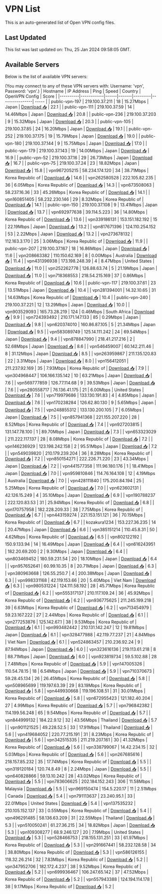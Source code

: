 # VPN List

This is an auto-generated list of Open VPN config files.

## Last Updated

This list was last updated on: Thu, 25 Jan 2024 09:58:05 GMT.

## Available Servers

Below is the list of available VPN servers:

(You may connect to any of these VPN servers with: Username: 'vpn', Password: 'vpn'.)
| Hostname | IP Address | Ping | Speed | Country | OpenVPN Config | Score |
|----------|------------|------|-------|---------|----------------| ----- |
| public-vpn-197 | 219.100.37.211 | 18 | 15.27Mbps | Japan | [Download 📥](./configs/server_0_JP.ovpn) | 22.1 |
| public-vpn-111 | 219.100.37.59 | 14 | 14.46Mbps | Japan | [Download 📥](./configs/server_1_JP.ovpn) | 20.8 |
| public-vpn-236 | 219.100.37.203 | 9 | 15.32Mbps | Japan | [Download 📥](./configs/server_2_JP.ovpn) | 20.3 |
| public-vpn-105 | 219.100.37.85 | 24 | 16.20Mbps | Japan | [Download 📥](./configs/server_3_JP.ovpn) | 19.1 |
| public-vpn-252 | 219.100.37.175 | 19 | 15.79Mbps | Japan | [Download 📥](./configs/server_4_JP.ovpn) | 19.0 |
| public-vpn-180 | 219.100.37.144 | 9 | 15.75Mbps | Japan | [Download 📥](./configs/server_5_JP.ovpn) | 17.0 |
| public-vpn-179 | 219.100.37.143 | 19 | 14.00Mbps | Japan | [Download 📥](./configs/server_6_JP.ovpn) | 16.9 |
| public-vpn-52 | 219.100.37.16 | 29 | 26.73Mbps | Japan | [Download 📥](./configs/server_7_JP.ovpn) | 16.7 |
| public-vpn-75 | 219.100.37.24 | 23 | 18.82Mbps | Japan | [Download 📥](./configs/server_8_JP.ovpn) | 15.8 |
| vpn967205215 | 58.234.174.120 | 34 | 38.71Mbps | Korea Republic of | [Download 📥](./configs/server_9_KR.ovpn) | 14.6 |
| vpn262580528 | 222.105.82.235 | 36 | 6.05Mbps | Korea Republic of | [Download 📥](./configs/server_10_KR.ovpn) | 14.3 |
| vpn673508063 | 58.237.16.36 | 33 | 45.26Mbps | Korea Republic of | [Download 📥](./configs/server_11_KR.ovpn) | 14.1 |
| vpn160851405 | 58.232.230.146 | 29 | 8.32Mbps | Korea Republic of | [Download 📥](./configs/server_12_KR.ovpn) | 14.1 |
| public-vpn-150 | 219.100.37.108 | 9 | 13.41Mbps | Japan | [Download 📥](./configs/server_13_JP.ovpn) | 13.7 |
| vpn692977638 | 39.114.5.223 | 36 | 14.80Mbps | Korea Republic of | [Download 📥](./configs/server_14_KR.ovpn) | 13.6 |
| vpn339186131 | 153.151.182.192 | 15 | 22.19Mbps | Japan | [Download 📥](./configs/server_15_JP.ovpn) | 13.2 |
| vpn817671396 | 124.110.254.152 | 53 | 2.22Mbps | Japan | [Download 📥](./configs/server_16_JP.ovpn) | 13.2 |
| vpn273678132 | 112.163.3.170 | 25 | 3.06Mbps | Korea Republic of | [Download 📥](./configs/server_17_KR.ovpn) | 11.9 |
| public-vpn-207 | 219.100.37.167 | 18 | 16.86Mbps | Japan | [Download 📥](./configs/server_18_JP.ovpn) | 11.6 |
| vpn208663382 | 110.150.62.169 | 8 | 0.00Mbps | Australia | [Download 📥](./configs/server_19_AU.ovpn) | 11.4 |
| vpn431396938 | 173.198.248.39 | 4 | 8.47Mbps | United States | [Download 📥](./configs/server_20_US.ovpn) | 11.0 |
| vpn252262778 | 126.88.63.74 | 5 | 21.19Mbps | Japan | [Download 📥](./configs/server_21_JP.ovpn) | 11.0 |
| vpn718368553 | 218.54.215.169 | 37 | 0.86Mbps | Korea Republic of | [Download 📥](./configs/server_22_KR.ovpn) | 10.6 |
| public-vpn-117 | 219.100.37.61 | 23 | 13.51Mbps | Japan | [Download 📥](./configs/server_23_JP.ovpn) | 10.4 |
| vpn281394001 | 14.32.10.65 | 31 | 14.63Mbps | Korea Republic of | [Download 📥](./configs/server_24_KR.ovpn) | 10.4 |
| public-vpn-240 | 219.100.37.221 | 12 | 13.29Mbps | Japan | [Download 📥](./configs/server_25_JP.ovpn) | 10.0 |
| vpn903529093 | 165.73.28.219 | 124 | 0.46Mbps | South Africa | [Download 📥](./configs/server_26_ZA.ovpn) | 9.9 |
| vpn724393492 | 210.171.147.133 | 85 | 0.29Mbps | Japan | [Download 📥](./configs/server_27_JP.ovpn) | 9.8 |
| vpn620374010 | 160.86.87.105 | 5 | 21.34Mbps | Japan | [Download 📥](./configs/server_28_JP.ovpn) | 9.5 |
| vpn583089749 | 125.14.111.242 | 24 | 69.54Mbps | Japan | [Download 📥](./configs/server_29_JP.ovpn) | 9.4 |
| vpn878847990 | 218.41.217.216 | 2 | 52.68Mbps | Japan | [Download 📥](./configs/server_30_JP.ovpn) | 8.6 |
| vpn546459007 | 60.142.211.46 | 8 | 31.12Mbps | Japan | [Download 📥](./configs/server_31_JP.ovpn) | 8.5 |
| vpn263959867 | 211.135.120.83 | 22 | 3.31Mbps | Japan | [Download 📥](./configs/server_32_JP.ovpn) | 8.0 |
| vpn156412051 | 211.237.92.169 | 35 | 7.93Mbps | Korea Republic of | [Download 📥](./configs/server_33_KR.ovpn) | 7.9 |
| vpn304968447 | 106.166.135.142 | 10 | 63.21Mbps | Japan | [Download 📥](./configs/server_34_JP.ovpn) | 7.6 |
| vpn569777859 | 126.77.114.68 | 9 | 39.53Mbps | Japan | [Download 📥](./configs/server_35_JP.ovpn) | 7.6 |
| vpn280558717 | 76.136.41.175 | 21 | 6.00Mbps | United States | [Download 📥](./configs/server_36_US.ovpn) | 7.6 |
| vpn719979686 | 133.130.191.83 | 4 | 4.85Mbps | Japan | [Download 📥](./configs/server_37_JP.ovpn) | 7.6 |
| vpn170238284 | 126.62.80.130 | 9 | 5.65Mbps | Japan | [Download 📥](./configs/server_38_JP.ovpn) | 7.5 |
| vpn248855312 | 133.130.200.105 | 7 | 6.05Mbps | Japan | [Download 📥](./configs/server_39_JP.ovpn) | 7.5 |
| vpn857941368 | 221.155.207.220 | 28 | 8.52Mbps | Korea Republic of | [Download 📥](./configs/server_40_KR.ovpn) | 7.4 |
| vpn927203815 | 131.147.78.100 | 1 | 89.70Mbps | Japan | [Download 📥](./configs/server_41_JP.ovpn) | 7.3 |
| vpn653323029 | 211.222.117.137 | 28 | 8.08Mbps | Korea Republic of | [Download 📥](./configs/server_42_KR.ovpn) | 7.2 |
| vpn146236929 | 123.198.242.158 | 2 | 95.51Mbps | Japan | [Download 📥](./configs/server_43_JP.ovpn) | 7.2 |
| vpn549039820 | 210.179.239.204 | 36 | 8.28Mbps | Korea Republic of | [Download 📥](./configs/server_44_KR.ovpn) | 7.2 |
| vpn850154271 | 222.226.71.220 | 23 | 43.34Mbps | Japan | [Download 📥](./configs/server_45_JP.ovpn) | 7.2 |
| vpn441577358 | 111.96.180.176 | 1 | 18.41Mbps | Japan | [Download 📥](./configs/server_46_JP.ovpn) | 7.0 |
| vpn959810846 | 114.76.164.108 | 12 | 4.19Mbps | Australia | [Download 📥](./configs/server_47_AU.ovpn) | 7.0 |
| vpn428111840 | 175.200.84.194 | 25 | 5.25Mbps | Korea Republic of | [Download 📥](./configs/server_48_KR.ovpn) | 7.0 |
| vpn623602131 | 42.126.15.249 | 4 | 35.10Mbps | Japan | [Download 📥](./configs/server_49_JP.ovpn) | 6.9 |
| vpn190788237 | 222.120.83.53 | 31 | 25.94Mbps | Korea Republic of | [Download 📥](./configs/server_50_KR.ovpn) | 6.8 |
| vpn170757958 | 182.228.209.33 | 38 | 7.75Mbps | Korea Republic of | [Download 📥](./configs/server_51_KR.ovpn) | 6.7 |
| vpn443159274 | 221.153.151.121 | 36 | 70.15Mbps | Korea Republic of | [Download 📥](./configs/server_52_KR.ovpn) | 6.7 |
| kozakura1234 | 153.227.36.235 | 14 | 20.47Mbps | Japan | [Download 📥](./configs/server_53_JP.ovpn) | 6.6 |
| vpn385151214 | 110.45.8.31 | 50 | 4.62Mbps | Korea Republic of | [Download 📥](./configs/server_54_KR.ovpn) | 6.5 |
| vpn802122192 | 150.9.133.94 | 14 | 16.49Mbps | Japan | [Download 📥](./configs/server_55_JP.ovpn) | 6.4 |
| vpn616243951 | 182.20.69.200 | 2 | 9.30Mbps | Japan | [Download 📥](./configs/server_56_JP.ovpn) | 6.4 |
| vpn803469452 | 180.59.231.54 | 20 | 18.10Mbps | Japan | [Download 📥](./configs/server_57_JP.ovpn) | 6.4 |
| vpn957652641 | 60.99.10.35 | 8 | 20.71Mbps | Japan | [Download 📥](./configs/server_58_JP.ovpn) | 6.3 |
| vpn380963668 | 126.55.250.7 | 4 | 200.38Mbps | Japan | [Download 📥](./configs/server_59_JP.ovpn) | 6.3 |
| vpn998331168 | 42.119.153.66 | 20 | 5.40Mbps | Viet Nam | [Download 📥](./configs/server_60_VN.ovpn) | 6.3 |
| vpn980531224 | 124.111.58.192 | 28 | 45.71Mbps | Korea Republic of | [Download 📥](./configs/server_61_KR.ovpn) | 6.2 |
| vpn555317137 | 210.117.109.24 | 36 | 45.92Mbps | Korea Republic of | [Download 📥](./configs/server_62_KR.ovpn) | 6.2 |
| vpn936775625 | 211.245.199.218 | 39 | 6.63Mbps | Korea Republic of | [Download 📥](./configs/server_63_KR.ovpn) | 6.2 |
| vpn713454979 | 59.23.167.222 | 27 | 2.44Mbps | Korea Republic of | [Download 📥](./configs/server_64_KR.ovpn) | 6.1 |
| vpn277253876 | 125.142.67.1 | 38 | 9.53Mbps | Korea Republic of | [Download 📥](./configs/server_65_KR.ovpn) | 6.1 |
| vpn993482442 | 210.131.142.247 | 12 | 19.81Mbps | Japan | [Download 📥](./configs/server_66_JP.ovpn) | 6.1 |
| vpn328477988 | 42.119.77.237 | 21 | 4.84Mbps | Viet Nam | [Download 📥](./configs/server_67_VN.ovpn) | 6.1 |
| vpn524863457 | 210.236.92.24 | 9 | 87.94Mbps | Japan | [Download 📥](./configs/server_68_JP.ovpn) | 6.0 |
| vpn323616136 | 219.113.61.218 | 8 | 88.71Mbps | Japan | [Download 📥](./configs/server_69_JP.ovpn) | 6.0 |
| vpn923819734 | 59.5.102.88 | 28 | 7.48Mbps | Korea Republic of | [Download 📥](./configs/server_70_KR.ovpn) | 5.9 |
| vpn147005326 | 110.54.78.15 | 18 | 6.54Mbps | Japan | [Download 📥](./configs/server_71_JP.ovpn) | 5.9 |
| vpn710370673 | 59.28.45.134 | 26 | 26.45Mbps | Korea Republic of | [Download 📥](./configs/server_72_KR.ovpn) | 5.8 |
| vpn508965699 | 119.197.63.39 | 29 | 83.19Mbps | Korea Republic of | [Download 📥](./configs/server_73_KR.ovpn) | 5.8 |
| vpn449930668 | 119.196.108.51 | 31 | 30.01Mbps | Korea Republic of | [Download 📥](./configs/server_74_KR.ovpn) | 5.8 |
| vpn672955423 | 121.182.40.204 | 27 | 4.99Mbps | Korea Republic of | [Download 📥](./configs/server_75_KR.ovpn) | 5.7 |
| vpn796842382 | 114.199.56.248 | 65 | 9.54Mbps | Korea Republic of | [Download 📥](./configs/server_76_KR.ovpn) | 5.7 |
| vpn844999132 | 184.22.9.12 | 32 | 43.56Mbps | Thailand | [Download 📥](./configs/server_77_TH.ovpn) | 5.7 |
| vpn901121525 | 49.228.52.5 | 33 | 17.91Mbps | Thailand | [Download 📥](./configs/server_78_TH.ovpn) | 5.6 |
| vpn419684052 | 220.77.215.191 | 31 | 8.23Mbps | Korea Republic of | [Download 📥](./configs/server_79_KR.ovpn) | 5.6 |
| vpn342515335 | 211.219.207.161 | 30 | 41.32Mbps | Korea Republic of | [Download 📥](./configs/server_80_KR.ovpn) | 5.6 |
| vpn338799067 | 14.42.234.15 | 32 | 5.03Mbps | Korea Republic of | [Download 📥](./configs/server_81_KR.ovpn) | 5.6 |
| vpn267685616 | 218.157.85.232 | 35 | 17.74Mbps | Korea Republic of | [Download 📥](./configs/server_82_KR.ovpn) | 5.5 |
| vpn319120184 | 120.74.8.49 | 8 | 2.24Mbps | Japan | [Download 📥](./configs/server_83_JP.ovpn) | 5.5 |
| vpn640828866 | 59.13.10.242 | 28 | 43.02Mbps | Korea Republic of | [Download 📥](./configs/server_84_KR.ovpn) | 5.5 |
| vpn783606625 | 202.184.152.243 | 306 | 11.58Mbps | Malaysia | [Download 📥](./configs/server_85_MY.ovpn) | 5.5 |
| vpn969150474 | 154.5.220.17 | 11 | 2.51Mbps | Canada | [Download 📥](./configs/server_86_CA.ovpn) | 5.4 |
| vpn791113637 | 23.240.95.1 | 33 | 22.01Mbps | United States | [Download 📥](./configs/server_87_US.ovpn) | 5.4 |
| vpn137535232 | 210.105.152.137 | 33 | 0.55Mbps | Korea Republic of | [Download 📥](./configs/server_88_KR.ovpn) | 5.4 |
| vpn496291485 | 58.136.63.209 | 31 | 22.55Mbps | Thailand | [Download 📥](./configs/server_89_TH.ovpn) | 5.3 |
| vpn510050241 | 61.27.36.215 | 34 | 18.82Mbps | Japan | [Download 📥](./configs/server_90_JP.ovpn) | 5.3 |
| vpn109308277 | 68.9.246.127 | 20 | 7.19Mbps | United States | [Download 📥](./configs/server_91_US.ovpn) | 5.3 |
| vpn528466753 | 218.155.131.251 | 33 | 61.97Mbps | Korea Republic of | [Download 📥](./configs/server_92_KR.ovpn) | 5.3 |
| vpn291667441 | 58.232.128.58 | 34 | 38.80Mbps | Korea Republic of | [Download 📥](./configs/server_93_KR.ovpn) | 5.3 |
| vpn586126155 | 118.32.26.214 | 32 | 7.83Mbps | Korea Republic of | [Download 📥](./configs/server_94_KR.ovpn) | 5.2 |
| vpn347952706 | 182.172.4.237 | 38 | 9.52Mbps | Korea Republic of | [Download 📥](./configs/server_95_KR.ovpn) | 5.2 |
| vpn699936467 | 106.247.65.142 | 37 | 47.52Mbps | Korea Republic of | [Download 📥](./configs/server_96_KR.ovpn) | 5.2 |
| vpn557943388 | 124.194.114.178 | 38 | 9.17Mbps | Korea Republic of | [Download 📥](./configs/server_97_KR.ovpn) | 5.2 |
